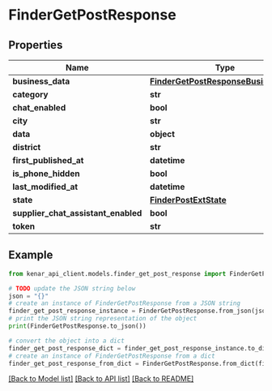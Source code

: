 # FinderGetPostResponse


## Properties

Name | Type | Description | Notes
------------ | ------------- | ------------- | -------------
**business_data** | [**FinderGetPostResponseBusinessData**](FinderGetPostResponseBusinessData.md) |  | [optional] 
**category** | **str** |  | [optional] 
**chat_enabled** | **bool** |  | [optional] 
**city** | **str** |  | [optional] 
**data** | **object** |  | [optional] 
**district** | **str** |  | [optional] 
**first_published_at** | **datetime** |  | [optional] 
**is_phone_hidden** | **bool** |  | [optional] 
**last_modified_at** | **datetime** |  | [optional] 
**state** | [**FinderPostExtState**](FinderPostExtState.md) |  | [optional] 
**supplier_chat_assistant_enabled** | **bool** |  | [optional] 
**token** | **str** |  | [optional] 

## Example

```python
from kenar_api_client.models.finder_get_post_response import FinderGetPostResponse

# TODO update the JSON string below
json = "{}"
# create an instance of FinderGetPostResponse from a JSON string
finder_get_post_response_instance = FinderGetPostResponse.from_json(json)
# print the JSON string representation of the object
print(FinderGetPostResponse.to_json())

# convert the object into a dict
finder_get_post_response_dict = finder_get_post_response_instance.to_dict()
# create an instance of FinderGetPostResponse from a dict
finder_get_post_response_from_dict = FinderGetPostResponse.from_dict(finder_get_post_response_dict)
```
[[Back to Model list]](../README.md#documentation-for-models) [[Back to API list]](../README.md#documentation-for-api-endpoints) [[Back to README]](../README.md)


